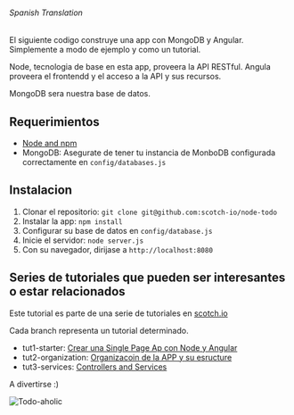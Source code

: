 ###### Spanish Translation

El siguiente codigo construye una app con MongoDB y Angular. Simplemente a modo de ejemplo y como un tutorial.

Node, tecnologia de base en esta app, proveera la API RESTful. Angula proveera el frontendd y el acceso a la API y sus recursos.

MongoDB sera nuestra base de datos. 

## Requerimientos
- [Node and npm](http://nodejs.org)
- MongoDB: Asegurate de tener tu instancia de MonboDB configurada correctamente en `config/databases.js`

## Instalacion


1. Clonar el repositorio: `git clone git@github.com:scotch-io/node-todo`
2. Instalar la app: `npm install`
3. Configurar su base de datos en `config/database.js`
3. Inicie el servidor: `node server.js`
4. Con su navegador, dirijase a `http://localhost:8080`

## Series de tutoriales que pueden ser interesantes o estar relacionados

Este tutorial es parte de una serie de tutoriales en  [scotch.io](http://scotch.io)

Cada branch representa un tutorial determinado.
- tut1-starter: [Crear una Single Page Ap con Node y Angular](http://scotch.io/tutorials/javascript/creating-a-single-page-todo-app-with-node-and-angular)
- tut2-organization: [Organizacoin de la APP y su esructure](https://scotch.io/tutorials/node-and-angular-to-do-app-application-organization-and-structure)
- tut3-services: [Controllers and Services](https://scotch.io/tutorials/node-and-angular-to-do-app-controllers-and-services)

A divertirse :)

![Todo-aholic](http://i.imgur.com/ikyqgrn.png)


